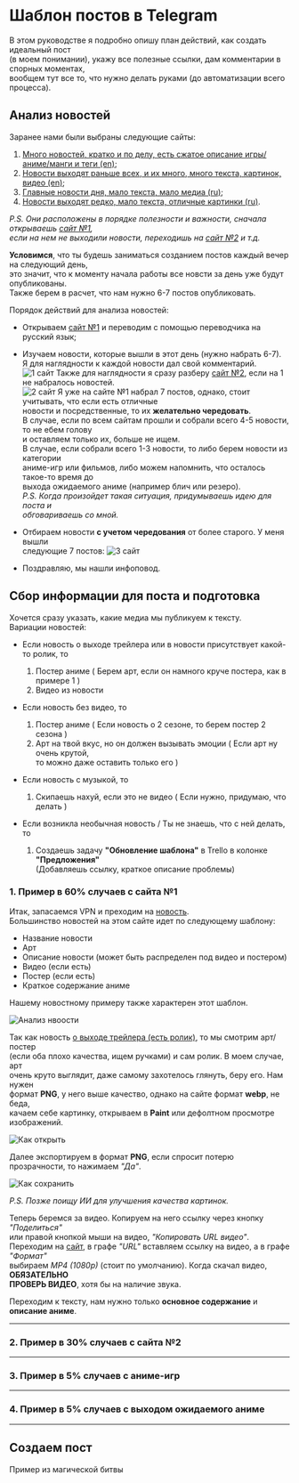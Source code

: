 # Шаблон постов в Telegram

В этом руководстве я подробно опишу план действий, как создать идеальный пост  
(в моем понимании), укажу все полезные ссылки, дам комментарии в спорных моментах,  
вообщем тут все то, что нужно делать руками (до автоматизации всего процесса).

## Анализ новостей

Заранее нами были выбраны следующие сайты:  
1. [Много новостей, кратко и по делу, есть сжатое описание игры/аниме/манги и теги (en)](https://www.crunchyroll.com/news/latest);
2. [Новости выходят раньше всех, и их много, много текста, картинок, видео (en)](https://www.animenewsnetwork.com/);
3. [Главные новости дня, мало текста, мало медиа (ru)](https://kg-portal.ru/news/anime/);
4. [Новости выходят редко, мало текста, отличные картинки (ru)](https://www.goha.ru/anime/news).

_P.S. Они расположены в порядке полезности и важности, сначала открываешь [сайт №1](https://www.crunchyroll.com/news/latest),  
если на нем не выходили новости, переходишь на [сайт №2](https://www.animenewsnetwork.com/) и т.д._

**Условимся**, что ты будешь заниматься созданием постов каждый вечер на следующий день,  
это значит, что к моменту начала работы все новсти за день уже будут опубликованы.  
Также берем в расчет, что нам нужно 6-7 постов опубликовать.

Порядок действий для анализа новостей:
- Открываем [сайт №1](https://www.crunchyroll.com/news/latest) и переводим с помощью переводчика на русский язык;

- Изучаем новости, которые вышли в этот день (нужно набрать 6-7).  
Я для наглядности к каждой новости дал свой комментарий.
![1 сайт](/source/select_news_1.png)
Также для наглядности я сразу разберу [сайт №2](https://www.animenewsnetwork.com/), если на 1 не набралось новостей.  
![2 сайт](/source/select_news_2.png)
Я уже на сайте №1 набрал 7 постов, однако, стоит учитывать, что если есть отличные  
новости и посредственные, то их **желательно чередовать**.  
В случае, если по всем сайтам прошли и собрали всего 4-5 новости, то не ебем голову  
и оставляем только их, больше не ищем.  
В случае, если собрали всего 1-3 новости, то либо берем новости из категории  
аниме-игр или фильмов, либо можем напомнить, что осталось такое-то время до  
выхода ожидаемого аниме (например блич или резеро).  
_P.S. Когда произойдет такая ситуация, придумываешь идею для поста и  
обговариваешь со мной._

- Отбираем новости **с учетом чередования** от более старого. У меня вышли  
следующие 7 постов:
![3 сайт](/source/select_news_3.png)

- Поздравляю, мы нашли инфоповод.

## Сбор информации для поста и подготовка

Хочется сразу указать, какие медиа мы публикуем к тексту.  
<a id="variants_news"></a>Вариации новостей:
- Если новость о выходе трейлера или в новости присутствует какой-то ролик, то  
    1. Постер аниме ( Берем арт, если он намного круче постера, как в примере 1 )
	2. Видео из новости

- Если новость без видео, то  
	1. Постер аниме ( Если новость о 2 сезоне, то берем постер 2 сезона )
	2. Арт на твой вкус, но он должен вызывать эмоции ( Если арт ну очень крутой,  
	то можно даже оставить только его )

- Если новость с музыкой, то  
	1. Скипаешь нахуй, если это не видео ( Если нужно, придумаю, что делать )

- Если возникла необычная новость / Ты не знаешь, что с ней делать, то  
	1. Создаешь задачу **"Обновление шаблона"** в Trello в колонке **"Предложения"**  
	(Добавляешь ссылку, краткое описание проблемы)

### 1. Пример в 60% случаев с сайта №1

Итак, запасаемся VPN и преходим на [новость](https://www.crunchyroll.com/news/latest/2024/10/1/mecha-ude-mechanical-arms-anime-creditless-opening-video).  
Большинство новостей на этом сайте идет по следующему шаблону:  
- Название новости
- Арт
- Описание новости (может быть распределен под видео и постером)
- Видео (если есть)
- Постер (если есть)
- Краткое содержание аниме 

Нашему новостному примеру также характерен этот шаблон.  

![Анализ нвоости](/source/parse_news_1.png)

Так как новость [о выходе трейлера (есть ролик)](#variants_news), то мы смотрим арт/постер  
(если оба плохо качества, ищем ручками) и сам ролик. В моем случае, арт  
очень круто выглядит, даже самому захотелось глянуть, беру его. Нам нужен  
формат **PNG**, у него выше качество, однако на сайте формат **webp**, не беда,  
качаем себе картинку, открываем в **Paint** или дефолтном просмотре изображений.

![Как открыть](/source/how_open.png)

Далее экспортируем в формат **PNG**, если спросит потерю прозрачности, то нажимаем _"Да"_.

![Как сохранить](/source/how_export.png)

_P.S. Позже поищу ИИ для улучшения качества картинок._

Теперь беремся за видео. Копируем на него ссылку через кнопку _"Поделиться"_  
или правой кнопкой мыши на видео, _"Копировать URL видео"_.  
Переходим на [сайт](https://y2down.cc/ru/), в графе _"URL"_ вставляем ссылку на видео, а в графе _"Формат"_  
выбираем _MP4 (1080p)_ (стоит по умолчанию). Когда скачал видео, __ОБЯЗАТЕЛЬНО  
ПРОВЕРЬ ВИДЕО__, хотя бы на наличие звука.

Переходим к тексту, нам нужно только **основное содержание** и **описание аниме**.  


---

### 2. Пример в 30% случаев с сайта №2



---

### 3. Пример в 5% случаев с аниме-игр



---

### 4. Пример в 5% случаев с выходом ожидаемого аниме



---

## Создаем пост

Пример из магической битвы